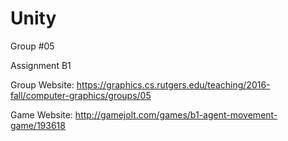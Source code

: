 # Unity
Group #05

Assignment B1

Group Website: 
https://graphics.cs.rutgers.edu/teaching/2016-fall/computer-graphics/groups/05


Game Website:
http://gamejolt.com/games/b1-agent-movement-game/193618